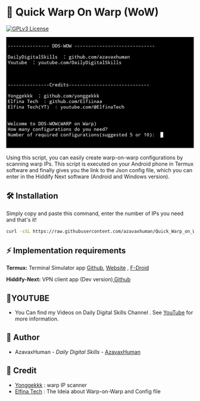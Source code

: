 
# 🚀 Quick Warp On Warp (WoW)

[![GPLv3 License](https://img.shields.io/badge/License-GPL%20v3-yellow.svg)](https://opensource.org/licenses/)


![Logo](/sc.jpg)


Using this script, you can easily create warp-on-warp configurations by scanning warp IPs.
This script is executed on your Android phone in Termux software and finally gives you the link to the Json config file, which you can enter in the Hiddify Next software (Android and Windows version).

## 🛠️ Installation

Simply copy and paste this command, enter the number of IPs you need and that's it!

```bash
curl -sSL https://raw.githubusercontent.com/azavaxhuman/Quick_Warp_on_Warp/main/install.sh -o install.sh && chmod +x install.sh && bash install.sh

```
    
## ⚡ Implementation requirements

**Termux:** Terminal Simulator app [Github](https://github.com/termux/termux-app/releases/tag/v0.118.0), [Website](https://termux.dev/en/) , [F-Droid](https://github.com/termux/termux-app#f-droid)

**Hiddify-Next:** VPN client app (Dev version),[Github](https://github.com/hiddify/hiddify-next/releases)


## 🎈YOUTUBE

 
- You Can find my Videos on Daily Digital Skills Channel . See [YouTube](https://www.youtube.com/@Dailydigitalskills/) for more information.
## 🍁 Author


- AzavaxHuman - *Daily Digital Skills* - [AzavaxHuman](https://github.com/azavaxhuman)


## 🍰 Credit
- [Yonggekkk](https://github.com/yonggekkk/warp-yg) : warp IP scanner
- [Elfina Tech](https://github.com/Elfiinaa) : The Ideia about Warp-on-Warp and Config file
